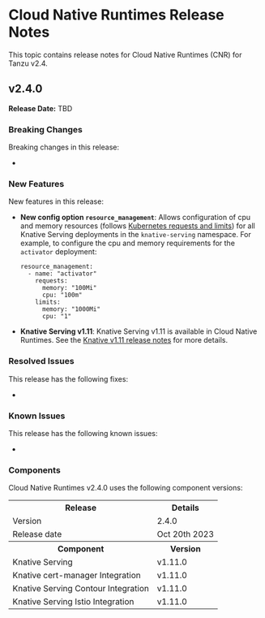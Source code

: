 # Cloud Native Runtimes Release Notes

This topic contains release notes for Cloud Native Runtimes (CNR) for Tanzu v2.4.

## <a id="2-4-0"></a> v2.4.0

**Release Date:** TBD

### Breaking Changes

Breaking changes in this release:

-

### New Features

New features in this release:

- **New config option `resource_management`**: Allows configuration of cpu and memory resources (follows [Kubernetes requests and limits](https://kubernetes.io/docs/concepts/configuration/manage-resources-containers/)) for all Knative Serving deployments in the `knative-serving` namespace. For example, to configure the cpu and memory requirements for the `activator` deployment:
    ```
    resource_management:
      - name: "activator"
        requests:
          memory: "100Mi"
          cpu: "100m"
        limits:
          memory: "1000Mi"
          cpu: "1"
    ```

- **Knative Serving v1.11**: Knative Serving v1.11 is available in Cloud Native Runtimes. See the [Knative v1.11 release notes](https://knative.dev/blog/releases/announcing-knative-v1-11-release/) for more details.

### Resolved Issues

This release has the following fixes:

-

### Known Issues

This release has the following known issues:

-

### Components

Cloud Native Runtimes v2.4.0 uses the following component versions:

<table class="component-versions">
    <tr>
        <th>Release</th>
        <th>Details</th>
    </tr>
    <tr>
        <td>Version</td>
        <td>2.4.0</td>
    </tr>
    <tr>
        <td>Release date</td>
        <td>Oct 20th 2023</td>
    </tr>
    <tr>
        <th>Component</th>
        <th>Version</th>
    </tr>
    <tr>
        <td>Knative Serving</td>
        <td>v1.11.0</td>
    </tr>
    <tr>
        <td>Knative cert-manager Integration</td>
        <td>v1.11.0</td>
    </tr>
    <tr>
        <td>Knative Serving Contour Integration</td>
        <td>v1.11.0</td>
    </tr>
    <tr>
        <td>Knative Serving Istio Integration</td>
        <td>v1.11.0</td>
    </tr>
</table>